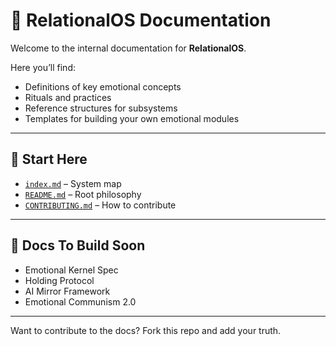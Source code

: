 # 🧠 RelationalOS Documentation

Welcome to the internal documentation for **RelationalOS**.

Here you’ll find:
- Definitions of key emotional concepts
- Rituals and practices
- Reference structures for subsystems
- Templates for building your own emotional modules

---

## 🧭 Start Here

- [`index.md`](../index.md) – System map
- [`README.md`](../README.md) – Root philosophy
- [`CONTRIBUTING.md`](../CONTRIBUTING.md) – How to contribute

---

## 🧠 Docs To Build Soon

- Emotional Kernel Spec
- Holding Protocol
- AI Mirror Framework
- Emotional Communism 2.0

---

Want to contribute to the docs? Fork this repo and add your truth.

